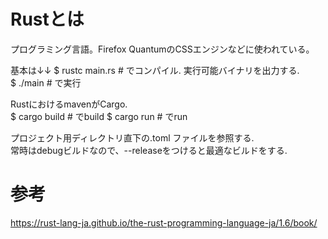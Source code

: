 # Rustとは  
プログラミング言語。Firefox QuantumのCSSエンジンなどに使われている。  

基本は↓↓
$ rustc main.rs # でコンパイル. 実行可能バイナリを出力する.  
$ ./main # で実行  

RustにおけるmavenがCargo.  
$ cargo build # でbuild
$ cargo run # でrun

プロジェクト用ディレクトリ直下の.toml ファイルを参照する.  
常時はdebugビルドなので、--releaseをつけると最適なビルドをする.


# 参考  
https://rust-lang-ja.github.io/the-rust-programming-language-ja/1.6/book/
